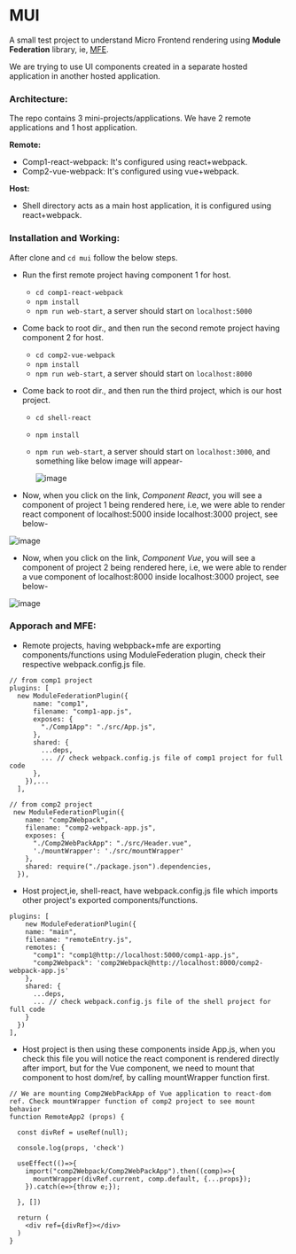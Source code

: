 # MUI

A small test project to understand Micro Frontend rendering using **Module Federation** library, ie, [MFE](https://www.npmjs.com/package/@module-federation/node).

We are trying to use UI components created in a separate hosted application in another hosted application.

### Architecture:
The repo contains 3 mini-projects/applications. We have 2 remote applications and 1 host application.

**Remote:** 
- Comp1-react-webpack: It's configured using react+webpack.
- Comp2-vue-webpack: It's configured using vue+webpack.

**Host:**
- Shell directory acts as a main host application, it is configured using react+webpack.

### Installation and Working:
After clone and `cd mui` follow the below steps. 
- Run the first remote project having component 1 for host.
  - `cd comp1-react-webpack`
  - `npm install`
  - `npm run web-start`, a server should start on `localhost:5000`
- Come back to root dir., and then run the second remote project having component 2 for host.
  - `cd comp2-vue-webpack`
  - `npm install`
  - `npm run web-start`, a server should start on `localhost:8000`
 
- Come back to root dir., and then run the third project, which is our host project.
  - `cd shell-react`
  - `npm install`
  - `npm run web-start`, a server should start on `localhost:3000`, and something like below image will appear-

    ![image](https://github.com/yugs16/mui/assets/9073610/09b42ea1-c9ba-41d7-baee-8b5c699200cc)
- Now, when you click on the link, *Component React*, you will see a component of project 1 being rendered here, i.e, we were able to render react component of localhost:5000 inside localhost:3000 project, see below-

![image](https://github.com/yugs16/mui/assets/9073610/be2505b0-2194-4cce-9f28-28336b7d068c)
- Now, when you click on the link, *Component Vue*, you will see a component of project 2 being rendered here, i.e, we were able to render a vue component of localhost:8000 inside localhost:3000 project, see below-

![image](https://github.com/yugs16/mui/assets/9073610/880f1fc7-3a99-4407-97a0-ae567392a86b)

### Apporach and MFE:
- Remote projects, having webpback+mfe are exporting components/functions using ModuleFederation plugin, check their respective webpack.config.js file.
``` 
// from comp1 project
plugins: [
  new ModuleFederationPlugin({
      name: "comp1",
      filename: "comp1-app.js",
      exposes: {
        "./Comp1App": "./src/App.js",
      },
      shared: {
        ...deps,
        ... // check webpack.config.js file of comp1 project for full code
      },
    }),...
  ],

// from comp2 project
 new ModuleFederationPlugin({
    name: "comp2Webpack",
    filename: "comp2-webpack-app.js",
    exposes: {
      "./Comp2WebPackApp": "./src/Header.vue",
      './mountWrapper': './src/mountWrapper'
    },
    shared: require("./package.json").dependencies,
  }),
```
- Host project,ie, shell-react, have webpack.config.js file which imports other project's exported components/functions.

```
plugins: [
    new ModuleFederationPlugin({
    name: "main",
    filename: "remoteEntry.js",
    remotes: {
      "comp1": "comp1@http://localhost:5000/comp1-app.js",
      "comp2Webpack": 'comp2Webpack@http://localhost:8000/comp2-webpack-app.js'
    },
    shared: {
      ...deps,
      ... // check webpack.config.js file of the shell project for full code
    }
  })
],
```
- Host project is then using these components inside App.js, when you check this file you will notice the react component is rendered directly after import, but for the Vue component, we need to mount that component to host dom/ref, by calling mountWrapper function first.
```
// We are mounting Comp2WebPackApp of Vue application to react-dom ref. Check mountWrapper function of comp2 project to see mount behavior
function RemoteApp2 (props) {

  const divRef = useRef(null);

  console.log(props, 'check')

  useEffect(()=>{
    import("comp2Webpack/Comp2WebPackApp").then((comp)=>{
      mountWrapper(divRef.current, comp.default, {...props});
    }).catch(e=>{throw e;});

  }, [])

  return (
    <div ref={divRef}></div>
  )
}
```


